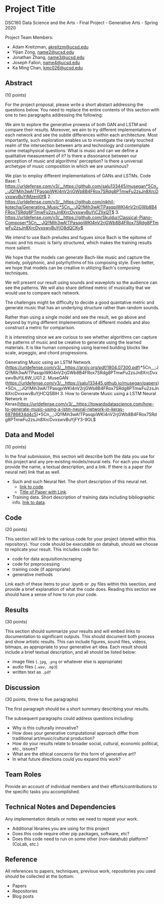 # Project Title

DSC160 Data Science and the Arts - Final Project - Generative Arts - Spring 2020

Project Team Members: 
- Adam Kreitzman, akreitzm@ucsd.edu
- Yijian Zong, name2@ucsd.edu
- Jonathan Zhang, name3@ucsd.edu
- Joseph Fallon, name4@ucsd.edu
- Ka Ming Chan, kmc026@ucsd.edu

## Abstract

(10 points) 

For the project proposal, please write a short abstact addressing the questions below. You need to replace the entire contents of this section with one to two paragraphs addressing the following:

  We aim to explore the generative prowess of both GAN and LSTM and compare their results. Moreover, we aim to try different implementations of each network and see the subtle differences within each architecture. Most importantly, such exploration enables us to investigate the rarely touched realm of the intersection between arts and technology and contemplate some metaphysical questions: What is music and can we define a qualitative measurement of it? Is there a dissonance between our perception of music and algorithms' perception? Is there a universal archetype of music composition in which we are unanimous?
  
  We plan to employ different implementations of GANs and LSTMs. Code Base:
       1. https://urldefense.com/v3/__https://github.com/salu133445/musegan*5Cn__;JQ!!Mih3wA!TPasqpiWKI4nV2rjGWb8B4FRox7SRdg8PTmwFu2zsJn8XrcDvxswvBuYjMzenl0f$              2. https://urldefense.com/v3/__https://github.com/nikhil-kotecha/Generating_Music*5Cn__;JQ!!Mih3wA!TPasqpiWKI4nV2rjGWb8B4FRox7SRdg8PTmwFu2zsJn8XrcDvxswvBuYjCZIIxQT$              3. https://urldefense.com/v3/__https://github.com/Skuldur/Classical-Piano-Composer*5Cn__;JQ!!Mih3wA!TPasqpiWKI4nV2rjGWb8B4FRox7SRdg8PTmwFu2zsJn8XrcDvxswvBuYjO8dQCKy$   
       

We intend to use Bach preludes and fugues since Bach is the epitome of music and his music is fairly structured, which makes the training results more salient.

We hope that the models can generate Bach-like music and capture the melody, polyphonic, and polyrhythms of his composing style. Even better, we hope that models can be creative in utilizing Bach's composing techniques.

We will present our result using sounds and waveplots so the audience can see the patterns. We will also share defined metric of musicality that we would use to compare each network.

The challenges might be difficulty to decide a good quantative metric and generate music that has an underlying structure rather than random sounds.

Rather than using a single model and see the result, we go above and beyond by trying different implementations of different models and also construct a metric for comparison.

It is interesting since we are curious to see whether algorithms can capture the patterns of music and be creative to generate using the learned materials. It is like human composing using learned building blocks like scale, arpeggio, and chord progressions.

Generating Music using an LSTM Network (https://urldefense.com/v3/__https://arxiv.org/pdf/1804.07300.pdf)*5Cn__;JQ!!Mih3wA!TPasqpiWKI4nV2rjGWb8B4FRox7SRdg8PTmwFu2zsJn8XrcDvxswvBuYjL6W_UG1 2. MuseGAN (https://urldefense.com/v3/__https://salu133445.github.io/musegan/papers)*5Cn__;JQ!!Mih3wA!TPasqpiWKI4nV2rjGWb8B4FRox7SRdg8PTmwFu2zsJn8XrcDvxswvBuYjHCQSBlH  3. How to Generate Music using a LSTM Neural Network in Keras(https://urldefense.com/v3/__https://towardsdatascience.com/how-to-generate-music-using-a-lstm-neural-network-in-keras-68786834d4c5)*5Cn__;JQ!!Mih3wA!TPasqpiWKI4nV2rjGWb8B4FRox7SRdg8PTmwFu2zsJn8XrcDvxswvBuYjFY3-9OL$

## Data and Model

(10 points) 

In the final submission, this section will describe both the data you use for this project and any pre-existing models/neural nets. For each you should provide the name, a textual description, and a link. If there is a paper (for neural net) link that as well.
- Such and such Neural Net. The short description of this neural net. 
  - [link to code]().
  - [Title of Paper with Link](). 
- Training data. Short description of training data including bibliographic info. [link to data]().

## Code

(20 points)

This section will link to the various code for your project (stored within this repository). Your code should be executable on datahub, should we choose to replicate your result. This includes code for: 

- code for data acquisition/scraping
- code for preprocessing
- training code (if appropriate)
- generative methods

Link each of these items to your .ipynb or .py files within this seection, and provide a brief explanation of what the code does. Reading this section we should have a sense of how to run your code.

## Results

(30 points) 

This section should summarize your results and will embed links to documentation to significant outputs. This should document both process and show artistic results. This can include figures, sound files, videos, bitmaps, as appropriate to your generative art idea. Each result should include a brief textual description, and all should be listed below: 

- image files (`.jpg`, `.png` or whatever else is appropriate)
- audio files (`.wav`, `.mp3`)
- written text as `.pdf`

## Discussion

(30 points, three to five paragraphs)

The first paragraph should be a short summary describing your results.

The subsequent paragraphs could address questions including:
- Why is this culturally innovative?
- How does your generative computational approach differ from traditional art/music/cultural production? 
- How do your results relate to broader social, cultural, economic political, etc., issues? 
- What are the ethical concerns for this form of generative art? 
- In what future directions could you expand this work?

## Team Roles

Provide an account of individual members and their efforts/contributions to the specific tasks you accomplished.

## Technical Notes and Dependencies

Any implementation details or notes we need to repeat your work. 
- Additional libraries you are using for this project
- Does this code require other pip packages, software, etc?
- Does this code need to run on some other (non-datahub) platform? (CoLab, etc.)

## Reference

All references to papers, techniques, previous work, repositories you used should be collected at the bottom:
- Papers
- Repositories
- Blog posts
